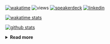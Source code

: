 [![wakatime](https://wakatime.com/badge/user/ddf27f94-292a-4343-b7eb-1143a4c6cf87.svg)](https://wakatime.com/@ddf27f94-292a-4343-b7eb-1143a4c6cf87)
![views](https://komarev.com/ghpvc/?username=chck&color=blueviolet)
[![speakerdeck](https://img.shields.io/badge/Speaker_Deck-chck-8a2be2?style=flat-square&logo=speaker-deck)](https://speakerdeck.com/chck)
[![linkedin](https://img.shields.io/badge/LinkedIn-chck-8a2be2?style=flat-square&logo=linkedin)](https://www.linkedin.com/in/chck/)

[![wakatime stats](https://github-readme-stats-nine-umber-51.vercel.app/api/wakatime?username=chck&layout=compact&count_private=true&hide_title=true&hide=Other&theme=buefy&langs_count=14)](https://wakatime.com/@chck?rank=me)

[![github stats](https://github-readme-stats-nine-umber-51.vercel.app/api?username=chck&count_private=true&show_icons=true&hide_title=true&theme=buefy)](https://github.com/anuraghazra/github-readme-stats)

<details>
  <summary><b>Read more</b></summary>
  <br>

  <!--START_SECTION:waka-->
**🐱 My GitHub Data** 

> 📦 132.9 kB Used in GitHub's Storage 
 > 
> 🏆 710 Contributions in the Year 2025
 > 
> 💼 Opted to Hire
 > 
> 📜 133 Public Repositories 
 > 
> 🔑 24 Private Repositories 
 > 
**I'm a Night 🦉** 

```text
🌞 Morning                1582 commits        █████░░░░░░░░░░░░░░░░░░░░   18.59 % 
🌆 Daytime                2496 commits        ███████░░░░░░░░░░░░░░░░░░   29.32 % 
🌃 Evening                2315 commits        ███████░░░░░░░░░░░░░░░░░░   27.20 % 
🌙 Night                  2119 commits        ██████░░░░░░░░░░░░░░░░░░░   24.89 % 
```
📅 **I'm Most Productive on Thursday** 

```text
Monday                   1476 commits        ████░░░░░░░░░░░░░░░░░░░░░   17.34 % 
Tuesday                  1460 commits        ████░░░░░░░░░░░░░░░░░░░░░   17.15 % 
Wednesday                1604 commits        █████░░░░░░░░░░░░░░░░░░░░   18.84 % 
Thursday                 1847 commits        █████░░░░░░░░░░░░░░░░░░░░   21.70 % 
Friday                   880 commits         ███░░░░░░░░░░░░░░░░░░░░░░   10.34 % 
Saturday                 525 commits         ██░░░░░░░░░░░░░░░░░░░░░░░   06.17 % 
Sunday                   720 commits         ██░░░░░░░░░░░░░░░░░░░░░░░   08.46 % 
```


📊 **This Week I Spent My Time On** 

```text
💬 Programming Languages: 
Other                    15 hrs 36 mins      █████████████░░░░░░░░░░░░   52.04 % 
Python                   6 hrs 15 mins       █████░░░░░░░░░░░░░░░░░░░░   20.88 % 
TOML                     2 hrs 6 mins        ██░░░░░░░░░░░░░░░░░░░░░░░   07.05 % 
Terraform                2 hrs 5 mins        ██░░░░░░░░░░░░░░░░░░░░░░░   06.99 % 
Rust                     1 hr 33 mins        █░░░░░░░░░░░░░░░░░░░░░░░░   05.21 % 

🔥 Editors: 
Chrome                   20 hrs              █████████████████░░░░░░░░   66.69 % 
PyCharm                  8 hrs 5 mins        ███████░░░░░░░░░░░░░░░░░░   26.98 % 
RustRover                1 hr 15 mins        █░░░░░░░░░░░░░░░░░░░░░░░░   04.22 % 
Neovim                   36 mins             █░░░░░░░░░░░░░░░░░░░░░░░░   02.01 % 
Zed                      1 min               ░░░░░░░░░░░░░░░░░░░░░░░░░   00.10 % 
```

**I Mostly Code in Python** 

```text
Python                   47 repos            ████████░░░░░░░░░░░░░░░░░   33.57 % 
Jupyter Notebook         19 repos            ███░░░░░░░░░░░░░░░░░░░░░░   13.57 % 
Ruby                     11 repos            ██░░░░░░░░░░░░░░░░░░░░░░░   07.86 % 
HCL                      6 repos             █░░░░░░░░░░░░░░░░░░░░░░░░   04.29 % 
TypeScript               6 repos             █░░░░░░░░░░░░░░░░░░░░░░░░   04.29 % 
```



**Timeline**

![Lines of Code chart](https://raw.githubusercontent.com/chck/chck/main/assets/bar_graph.png)


 Last Updated on 2025-08-26 02:09 UTC
<!--END_SECTION:waka-->
</details>

